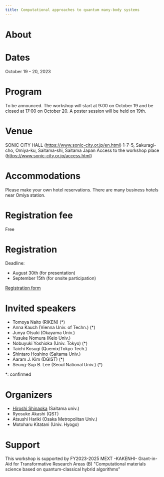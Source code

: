 ```yaml
---
title: Computational approaches to quantum many-body systems
---
```


# About

# Dates 
October 19 - 20, 2023

# Program
To be announced. 
The workshop will start at 9:00 on October 19 and be closed at 17:00 on October 20.
A poster session will be held on 19th.

# Venue
SONIC CITY HALL (https://www.sonic-city.or.jp/en.html)
1-7-5, Sakuragi-cho, Omiya-ku, Saitama-shi, Saitama Japan
Access to the workshop place (https://www.sonic-city.or.jp/access.html)

# Accommodations
Please make your own hotel reservations. There are many business hotels near Omiya station.

# Registration fee
Free

# Registration
Deadline:
* August 30th (for presentation)
* September 15th (for onsite participation)

[Registration form](https://docs.google.com/forms/d/e/1FAIpQLSfmq-k3ASmWzuBRwc6UbIJ0Qa3c4aj-hwgTfzT8MRFSK9gdTQ/viewform) 

# Invited speakers

* Tomoya Naito (RIKEN) (*)
* Anna Kauch (Vienna Univ. of Techn.) (*)
* Junya Otsuki (Okayama Univ.)
* Yusuke Nomura (Keio Univ.)
* Nobuyuki Yoshioka (Univ. Tokyo) (*)
* Taichi Kosugi (Quemix/Tokyo Tech.)
* Shintaro Hoshino (Saitama Univ.)
* Aaram J. Kim (DGIST) (*)
* Seung-Sup B. Lee (Seoul National Univ.) (*)

\*: confirmed

# Organizers

* [Hiroshi Shinaoka](<shinaoka@mail.saitama-u.ac.jp>) (Saitama univ.)
* Ryosuke Akashi (QST)
* Atsushi Hariki (Osaka Metropolitan Univ.)
* Motoharu Kitatani (Univ. Hyogo)

# Support
This workshop is supported by 
FY2023-2025 MEXT -KAKENHI- Grant-in-Aid for Transformative Research Areas (B)
"Computational materials science based on quantum-classical hybrid algorithms"
